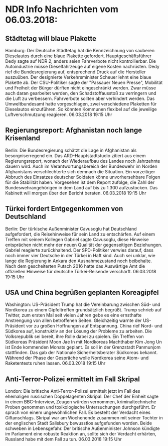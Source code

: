 # NDR Info Nachrichten vom 06.03.2018:


## Städtetag will blaue Plakette
Hamburg: Der Deutsche Städtetag hat die Kennzeichnung von sauberen Dieselautos durch eine blaue Plakette gefordert. Hauptgeschäftsführer Dedy sagte auf NDR 2, anders seien Fahrverbote nicht kontrollierbar. Die Autoindustrie müsse Dieselfahrzeuge auf eigene Kosten nachrüsten. Dedy rief die Bundesregierung auf, entsprechend Druck auf die Hersteller auszuüben. Der designierte Verkehrsminister Scheuer lehnt eine blaue Plakette ab. Der CSU-Politiker sagte der "Passauer Neuen Presse", Mobilität und Freiheit der Bürger dürften nicht eingeschränkt werden. Zwar müsse auch daran gearbeitet werden, den Schadstoffausstoß zu verringern und die Luft zu verbessern. Fahrverbote sollten aber verhindert werden. Das Umweltbundesamt hatte vorgeschlagen, zwei verschiedene Plaketten für Dieselautos einzuführen. So könnten Kommunen flexibel auf die jeweilige Luftverschmutzung reagieren. 06.03.2018 19:15 Uhr 

## Regierungsreport: Afghanistan noch lange Krisenland
Berlin: Die Bundesregierung schätzt die Lage in Afghanistan als besorgniserregend ein. Das ARD-Hauptstadtstudio zitiert aus einem Regierungsreport, wonach der Wiederaufbau des Landes noch Jahrzehnte dauern wird. Auch im Verantwortungsbereich der Bundeswehr im Norden Afghanistans verschlechterte sich demnach die Situation. Ein vorzeitiger Abbruch des Einsatzes deutscher Soldaten könne unvorhersehbare Folgen für die Stabilität haben. Vorgesehen ist dem Report zufolge, die Zahl der Bundeswehrangehörigen in dem Land auf bis zu 1.300 aufzustocken. Das Kabinett will morgen über den Bericht beraten. 06.03.2018 19:15 Uhr 

## Türkei fordert Entgegenkommen von Deutschland
Berlin: Der türkische Außenminister Cavusoglu hat Deutschland aufgefordert, die Reisehinweise für sein Land zu entschärfen. Auf einem Treffen mit seinem Kollegen Gabriel sagte Cavusoglu, diese Hinweise entsprächen nicht mehr der neuen Qualität der gegenseitigen Beziehungen. Gabriel reagierte zurückhaltend. Der SPD-Politiker verwies darauf, dass noch immer vier Deutsche in der Türkei in Haft sind. Auch sei unklar, wie lange die Regierung in Ankara den Ausnahmezustand noch beibehalte. Nach dem gescheiterten Putsch 2016 hatte das Auswärtige Amt die offiziellen Hinweise für deutsche Türkei-Reisende verschärft. 06.03.2018 19:15 Uhr 

## USA und China begrüßen geplanten Koreagipfel
Washington:     US-Präsident Trump hat die Vereinbarung zwischen Süd- und Nordkorea zu einem Gipfeltreffen grundsätzlich begrüßt. Trump schrieb auf Twitter, zum ersten Mal seit vielen Jahren gebe es eine ernsthafte Anstrengung von allen betroffenen Seiten. Gleichzeitig warnte der US-Präsident vor zu großen Hoffnungen auf Entspannung. China rief Nord- und Südkorea auf, konstruktiv an der Lösung der Probleme zu arbeiten. Die Volksrepublik sei bereit, ihre Rolle dabei zu spielen. Ein Treffen von Südkoreas Präsident Moon Jae In mit Nordkoreas Machthaber Kim Jong Un ist Ende kommenden Monats geplant. Es soll in der Grenzstadt Panmunjom stattfinden. Das gab der Nationale Sicherheitsberater Südkoreas bekannt. Während der Phase der Gespräche wolle Nordkorea seine Atom- und Raketentests ruhen lassen. 06.03.2018 19:15 Uhr 

## Anti-Terror-Polizei ermittelt im Fall Skripal
London: Die britische Anti-Terror-Polizei ermittelt jetzt im Fall des ehemaligen russischen Doppelagenten Skripal. Der Chef der Einheit sagte in einem BBC-Interview, Zeugen würden vernommen, kriminaltechnische Proben genommen und toxikologische Untersuchungen durchgeführt. Er sprach von einem ungewöhnlichen Fall. Es besteht der Verdacht eines Giftanschlags. Skripal war am Wochenende zusammen mit seiner Tochter in der englischen Stadt Salisbury bewusstlos aufgefunden worden. Beide schweben in Lebensgefahr. Der britische Außenminister Johnson kündigte im Parlament eine robuste Reaktion an, sollte sich der Verdacht erhärten, Russland habe mit dem Fall zu tun. 06.03.2018 19:15 Uhr 
